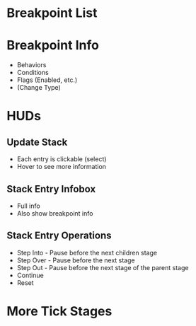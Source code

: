 # Breakpoint List

# Breakpoint Info

+ Behaviors
+ Conditions
+ Flags (Enabled, etc.)
+ (Change Type)

# HUDs

## Update Stack

+ Each entry is clickable (select)
+ Hover to see more information

## Stack Entry Infobox

+ Full info
+ Also show breakpoint info

## Stack Entry Operations

+ Step Into - Pause before the next children stage 
+ Step Over - Pause before the next stage
+ Step Out - Pause before the next stage of the parent stage
+ Continue
+ Reset

# More Tick Stages
